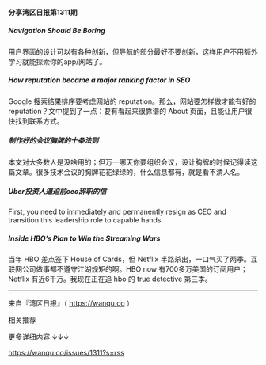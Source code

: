 #### 分享湾区日报第1311期

##### Navigation Should Be Boring

用户界面的设计可以有各种创新，但导航的部分最好不要创新，这样用户不用额外学习就能探索你的app/网站了。

##### How reputation became a major ranking factor in SEO

Google 搜索结果排序要考虑网站的 reputation。那么，网站要怎样做才能有好的 reputation？文中提到了一点：要有看起来很靠谱的 About 页面，且能让用户很快找到联系方式。

##### 制作好的会议胸牌的十条法则

本文对大多数人是没啥用的；但万一哪天你要组织会议，设计胸牌的时候记得读这篇文章。很多技术会议的胸牌花花绿绿的，什么信息都有，就是看不清人名。

##### Uber投资人逼迫前ceo辞职的信

First, you need to immediately and permanently resign as CEO and transition this leadership role to capable hands.

##### Inside HBO’s Plan to Win the Streaming Wars

当年 HBO 差点签下 House of Cards，但 Netflix 半路杀出，一口气买了两季。互联网公司做事都不遵守江湖规矩的啊。HBO now 有700多万美国的订阅用户；Netflix 有近6千万。我现在正在追 hbo 的 true detective 第三季。

------

来自『湾区日报』（ <https://wanqu.co> ）

相关推荐

更多详细内容 ↓↓↓

https://wanqu.co/issues/1311?s=rss
